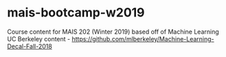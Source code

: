 # mais-bootcamp-w2019
Course content for MAIS 202 (Winter 2019) based off of Machine Learning UC Berkeley content - https://github.com/mlberkeley/Machine-Learning-Decal-Fall-2018
